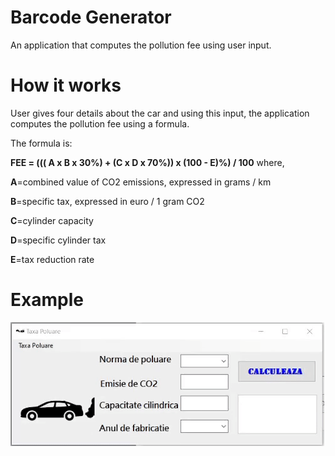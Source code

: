 # Barcode Generator

An application that computes the pollution fee using user input.

# How it works

User gives four details about the car and using this input, the application computes the pollution fee using a formula.

The formula is:

**FEE = ((( A x B x 30%) + (C x D x 70%)) x (100 - E)%) / 100** where,

**A**=combined value of CO2 emissions, expressed in grams / km

**B**=specific tax, expressed in euro / 1 gram CO2

**C**=cylinder capacity

**D**=specific cylinder tax

**E**=tax reduction rate

# Example
![alt text](https://github.com/IonutG99/Pollution-fee/blob/master/pollution_fee.gif)
